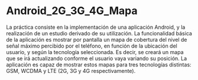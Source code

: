 # Android_2G_3G_4G_Mapa
La práctica consiste en la implementación de una aplicación Android, y la realización de un estudio derivado de su utilización. La funcionalidad básica de la aplicación es mostrar por pantalla un mapa de cobertura del nivel de señal máximo percibido por el teléfono, en función de la ubicación del usuario, y según la tecnología seleccionada. Es decir, se creará un mapa que se irá actualizando conforme el usuario vaya variando su posición. La aplicación es capaz de mostrar estos mapas para tres tecnologías distintas: GSM, WCDMA y LTE (2G, 3G y 4G respectivamente).
